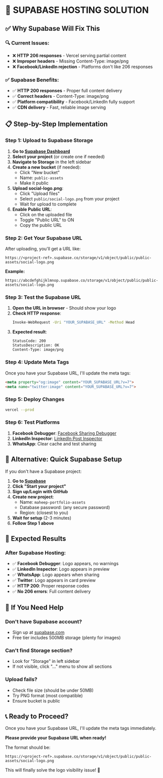 # 🚀 **SUPABASE HOSTING SOLUTION**

## ✅ **Why Supabase Will Fix This**

### **🔍 Current Issues:**
- ❌ **HTTP 206 responses** - Vercel serving partial content
- ❌ **Improper headers** - Missing Content-Type: image/png
- ❌ **Facebook/LinkedIn rejection** - Platforms don't like 206 responses

### **✅ Supabase Benefits:**
- ✅ **HTTP 200 responses** - Proper full content delivery
- ✅ **Correct headers** - Content-Type: image/png
- ✅ **Platform compatibility** - Facebook/LinkedIn fully support
- ✅ **CDN delivery** - Fast, reliable image serving

## 📋 **Step-by-Step Implementation**

### **Step 1: Upload to Supabase Storage**

1. **Go to [Supabase Dashboard](https://app.supabase.com)**
2. **Select your project** (or create one if needed)
3. **Navigate to Storage** in the left sidebar
4. **Create a new bucket** (if needed):
   - Click "New bucket"
   - Name: `public-assets`
   - Make it public
5. **Upload social-logo.png**:
   - Click "Upload files"
   - Select `public/social-logo.png` from your project
   - Wait for upload to complete
6. **Enable Public URL**:
   - Click on the uploaded file
   - Toggle "Public URL" to ON
   - Copy the public URL

### **Step 2: Get Your Supabase URL**

After uploading, you'll get a URL like:
```
https://<project-ref>.supabase.co/storage/v1/object/public/public-assets/social-logo.png
```

**Example:**
```
https://abcdefghijklmnop.supabase.co/storage/v1/object/public/public-assets/social-logo.png
```

### **Step 3: Test the Supabase URL**

1. **Open the URL in browser** - Should show your logo
2. **Check HTTP response**:
   ```bash
   Invoke-WebRequest -Uri "YOUR_SUPABASE_URL" -Method Head
   ```
3. **Expected result**:
   ```
   StatusCode: 200
   StatusDescription: OK
   Content-Type: image/png
   ```

### **Step 4: Update Meta Tags**

Once you have your Supabase URL, I'll update the meta tags:

```html
<meta property="og:image" content="YOUR_SUPABASE_URL?v=7">
<meta name="twitter:image" content="YOUR_SUPABASE_URL?v=7">
```

### **Step 5: Deploy Changes**

```bash
vercel --prod
```

### **Step 6: Test Platforms**

1. **Facebook Debugger**: [Facebook Sharing Debugger](https://developers.facebook.com/tools/debug/)
2. **LinkedIn Inspector**: [LinkedIn Post Inspector](https://www.linkedin.com/post-inspector/)
3. **WhatsApp**: Clear cache and test sharing

## 🔧 **Alternative: Quick Supabase Setup**

If you don't have a Supabase project:

1. **Go to [Supabase](https://supabase.com)**
2. **Click "Start your project"**
3. **Sign up/Login with GitHub**
4. **Create new project**:
   - Name: `maheep-portfolio-assets`
   - Database password: (any secure password)
   - Region: (closest to you)
5. **Wait for setup** (2-3 minutes)
6. **Follow Step 1 above**

## 📱 **Expected Results**

### **After Supabase Hosting:**
- ✅ **Facebook Debugger**: Logo appears, no warnings
- ✅ **LinkedIn Inspector**: Logo appears in preview
- ✅ **WhatsApp**: Logo appears when sharing
- ✅ **Twitter**: Logo appears in card preview
- ✅ **HTTP 200**: Proper response codes
- ✅ **No 206 errors**: Full content delivery

## 🚨 **If You Need Help**

### **Don't have Supabase account?**
- Sign up at [supabase.com](https://supabase.com)
- Free tier includes 500MB storage (plenty for images)

### **Can't find Storage section?**
- Look for "Storage" in left sidebar
- If not visible, click "..." menu to show all sections

### **Upload fails?**
- Check file size (should be under 50MB)
- Try PNG format (most compatible)
- Ensure bucket is public

## 📞 **Ready to Proceed?**

Once you have your Supabase URL, I'll update the meta tags immediately. 

**Please provide your Supabase URL when ready!**

The format should be:
```
https://<project-ref>.supabase.co/storage/v1/object/public/public-assets/social-logo.png
```

This will finally solve the logo visibility issue! 🚀 